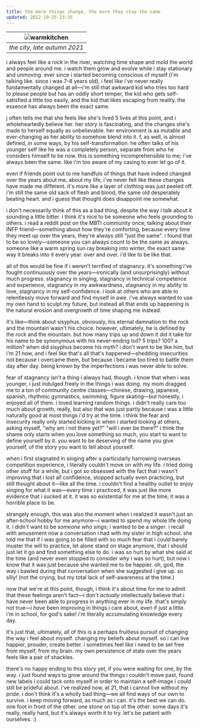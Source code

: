 ```yaml
---
title: the more things change, the more they stay the same
updated: 2022-10-25 23:35
---
```

| ![warmkitchen](https://live.staticflickr.com/65535/52455321480_73a3ec135c_k.jpg) |
|:--:|
| *the city, late autumn 2021* |

i always feel like a rock in the river, watching time shape and mold the world and people around me. i watch them grow and evolve while i stay stationary and unmoving. ever since i started becoming conscious of myself (i'm talking like. since i was 7-8 years old), i feel like i've never really fundamentally changed at all—i'm still that awkward kid who tries too hard to please people but has an oddly short temper, the kid who gets self-satisfied a little too easily, and the kid that likes escaping from reality. the essence has always been the exact same.

j often tells me that she feels like she's lived 5 lives at this point, and i wholeheartedly believe her. her story is fascinating, and the changes she's made to herself equally as unbelievable. her environment is as mutable and ever-changing as her ability to somehow blend into it. f, as well, is almost defined, in some ways, by his self-transformation. he often talks of his younger self like he was a completely person, separate from who he considers himself to be now. this is something incomprehensible to me; i've always been the same. like i'm too aware of my casing to ever let go of it.

even if friends point out to me handfuls of things that have indeed changed over the years about me, about my life, i've never felt like these changes have made me different. it's more like a layer of clothing was just peeled off. i'm still the same old sack of flesh and blood, the same old desperately beating heart. and i guess that thought does disappoint me somewhat.

i don't necessarily think of this as a bad thing, despite the way i talk about it sounding a little bitter. i think it's nice to be someone who feels grounding to others. i read a reddit post on the MBTI community once, talking about their INFP friend—something about how they're comforting, because every time they meet up over the years, they're always still "just the same". i found that to be so lovely—someone you can always count to be the same as always. someone like a warm spring sun ray breaking into winter, the exact same way it breaks into it every year. over and over. i'd like to be like that.

all of this would be fine if i weren't terrified of stagnancy. it's something i've fought continuously over the years—ironically (and unsurprisingly) without much progress. stagnancy in singing, stagnancy in technical competence and experience, stagnancy in my awkwardness, stagnancy in my ability to love, stagnancy in my self-confidence. i look at others who are able to relentlessly move forward and find myself in awe. i've always wanted to use my own hand to sculpt my future, but instead all that ends up happening is the natural erosion and overgrowth of time shaping me instead.

it's like—think about sisyphus. obviously, his eternal damnation to the rock and the mountain wasn't his choice. however, ultimately, he is defined by the rock and the mountain. but how many trips up and down it did it take for his name to be synonymous with his never-ending toil? 5 trips? 100? a million? when did sisyphus become his myth? i don't want to be like him, but i'm 21 now, and i feel like that's all that's happened—shedding insecurities not because i overcame them, but because i became too tired to battle them day after day. being known by the imperfections i was never able to solve.

fear of stagnancy isn't a thing i always had, though. i know that when i was younger, i just indulged freely in the things i was doing. my mom dragged me to a ton of community centre classes—chinese, drawing, japanese, spanish, rhythmic gymnastics, swimming, figure skating—but honestly, i enjoyed all of them. i loved learning random things. i didn't really care too much about growth, really, but also that was just partly because i was a little naturally good at most things i'd try at the time. i think the fear and insecurity really only started kicking in when i started looking at others, asking myself, "why am i not there yet?" "will i ever be there?"
i think the shame only starts when you love something so much, you start to want to define yourself by it. you want to be deserving of the name you give yourself, of the story you want to tell about yourself.

when i first stagnated in singing after a particularly harrowing overseas competition experience, i literally couldn't move on with my life. i tried doing other stuff for a while, but i got so obsessed with the fact that i wasn't improving that i lost all confidence, stopped actually even practicing, but still thought about it—like all the time. i couldn't find a healthy outlet to enjoy singing for what it was—every time i practiced, it was just like more evidence that i sucked at it. it was so existential for me at the time; it was a horrible place to be.

strangely enough, this was also the moment when i realized it wasn't just an after-school hobby for me anymore—i wanted to spend my whole life doing it. i didn't want to be *someone who sings*; i wanted to be a *singer*. i recall with amusement now a conversation i had with my sister in high school. she told me that if i was going to be filled with so much fear that i could barely muster the will to practice, let alone stand on stage anymore, that i should just let it go and find something else to do. i was so hurt by what she said at the time (and never even stopped to consider *why* i was so hurt), but now i know that it was just because she wanted me to be happier. oh, god, the way i bawled during that conversation when she suggested i give up. so silly! (not the crying, but my total lack of self-awareness at the time.)

now that we're at this point, though, i think it's about time for me to admit that these feelings aren't fact—i don't *actually* intellectually believe that i have never been able to progress in anything ever in my life. that's simply not true—i *have* been improving in things i care about, even if just a little. i'm in school, for god's sake! i'm literally accumulating knowledge every day.

it's just that, ultimately, all of this is a perhaps fruitless pursuit of changing the way i feel about myself. changing my beliefs about myself. so i can live happier, prouder, create better. i sometimes feel like i need to be set free from myself, from my brain. my own persistence of state over the years feels like a pair of shackles.

there's no happy ending to this story yet, if you were waiting for one, by the way. i just found ways to grow around the things i couldn't move past, found new labels i could tack onto myself in order to maintain a self-image i could still be prideful about. i've realized now, at 21, that i cannot live without my pride. i don't think it's a wholly bad thing—we all find ways of our own to survive. i keep moving forward, as much as i can. it's the best we can do. one foot in front of the other. one stone on top of the other. some days it's really, really hard, but it's always worth it to try. let's be patient with ourselves. :)
